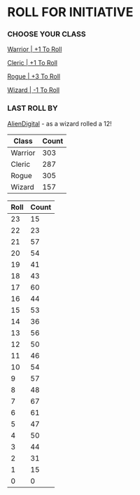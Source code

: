 # ROLL FOR INITIATIVE
### CHOOSE YOUR CLASS

[Warrior | +1 To Roll](https://github.com/benjaminsampica/benjaminsampica/issues/new?title=roll%7Cwarrior&body=Just+click+%27Submit+new+issue%27.)

[Cleric | +1 To Roll](https://github.com/benjaminsampica/benjaminsampica/issues/new?title=roll%7Ccleric&body=Just+click+%27Submit+new+issue%27.)

[Rogue | +3 To Roll](https://github.com/benjaminsampica/benjaminsampica/issues/new?title=roll%7Crogue&body=Just+click+%27Submit+new+issue%27.)

[Wizard | -1 To Roll](https://github.com/benjaminsampica/benjaminsampica/issues/new?title=roll%7Cwizard&body=Just+click+%27Submit+new+issue%27.)
### LAST ROLL BY
[AlienDigital](https://www.github.com/AlienDigital) - as a wizard rolled a 12!

|Class|Count|
|-|-|
|Warrior|303|
|Cleric|287|
|Rogue|305|
|Wizard|157|

|Roll|Count|
|-|-|
|23|15
|22|23
|21|57
|20|54
|19|41
|18|43
|17|60
|16|44
|15|53
|14|36
|13|56
|12|50
|11|46
|10|54
|9|57
|8|48
|7|67
|6|61
|5|47
|4|50
|3|44
|2|31
|1|15
|0|0
